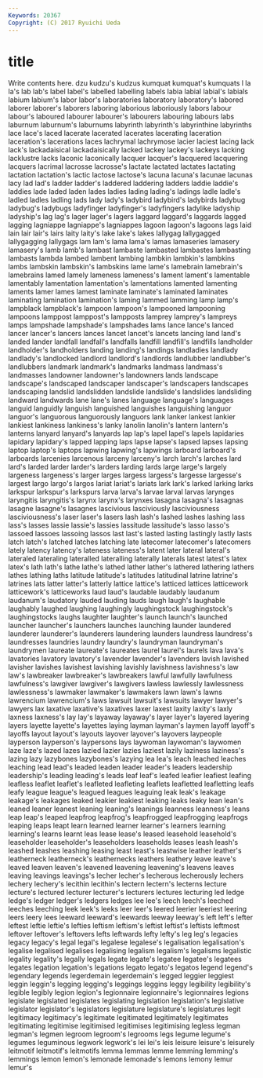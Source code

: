 ```yaml
---
Keywords: 20367 
Copyright: (C) 2017 Ryuichi Ueda
---
```


# title

Write contents here.
dzu kudzu's kudzus kumquat kumquat's kumquats l
la la's lab lab's label label's labelled labelling labels labia
labial labial's labials labium labium's labor labor's laboratories laboratory laboratory's
labored laborer laborer's laborers laboring laborious laboriously labors labour labour's
laboured labourer labourer's labourers labouring labours labs laburnum laburnum's laburnums
labyrinth labyrinth's labyrinthine labyrinths lace lace's laced lacerate lacerated lacerates
lacerating laceration laceration's lacerations laces lachrymal lachrymose lacier laciest lacing
lack lack's lackadaisical lackadaisically lacked lackey lackey's lackeys lacking lacklustre
lacks laconic laconically lacquer lacquer's lacquered lacquering lacquers lacrimal lacrosse
lacrosse's lactate lactated lactates lactating lactation lactation's lactic lactose lactose's
lacuna lacuna's lacunae lacunas lacy lad lad's ladder ladder's laddered
laddering ladders laddie laddie's laddies lade laded laden lades ladies
lading lading's ladings ladle ladle's ladled ladles ladling lads lady
lady's ladybird ladybird's ladybirds ladybug ladybug's ladybugs ladyfinger ladyfinger's ladyfingers
ladylike ladyship ladyship's lag lag's lager lager's lagers laggard laggard's
laggards lagged lagging lagniappe lagniappe's lagniappes lagoon lagoon's lagoons lags
laid lain lair lair's lairs laity laity's lake lake's lakes
lallygag lallygagged lallygagging lallygags lam lam's lama lama's lamas lamaseries
lamasery lamasery's lamb lamb's lambast lambaste lambasted lambastes lambasting lambasts
lambda lambed lambent lambing lambkin lambkin's lambkins lambs lambskin lambskin's
lambskins lame lame's lamebrain lamebrain's lamebrains lamed lamely lameness lameness's
lament lament's lamentable lamentably lamentation lamentation's lamentations lamented lamenting laments
lamer lames lamest laminate laminate's laminated laminates laminating lamination lamination's
laming lammed lamming lamp lamp's lampblack lampblack's lampoon lampoon's lampooned
lampooning lampoons lamppost lamppost's lampposts lamprey lamprey's lampreys lamps lampshade
lampshade's lampshades lams lance lance's lanced lancer lancer's lancers lances
lancet lancet's lancets lancing land land's landed lander landfall landfall's
landfalls landfill landfill's landfills landholder landholder's landholders landing landing's landings
landladies landlady landlady's landlocked landlord landlord's landlords landlubber landlubber's landlubbers
landmark landmark's landmarks landmass landmass's landmasses landowner landowner's landowners lands
landscape landscape's landscaped landscaper landscaper's landscapers landscapes landscaping landslid landslidden
landslide landslide's landslides landsliding landward landwards lane lane's lanes language
language's languages languid languidly languish languished languishes languishing languor languor's
languorous languorously languors lank lanker lankest lankier lankiest lankiness lankiness's
lanky lanolin lanolin's lantern lantern's lanterns lanyard lanyard's lanyards lap
lap's lapel lapel's lapels lapidaries lapidary lapidary's lapped lapping laps
lapse lapse's lapsed lapses lapsing laptop laptop's laptops lapwing lapwing's
lapwings larboard larboard's larboards larcenies larcenous larceny larceny's larch larch's
larches lard lard's larded larder larder's larders larding lards large
large's largely largeness largeness's larger larges largess largess's largesse largesse's
largest largo largo's largos lariat lariat's lariats lark lark's larked
larking larks larkspur larkspur's larkspurs larva larva's larvae larval larvas
larynges laryngitis laryngitis's larynx larynx's larynxes lasagna lasagna's lasagnas lasagne
lasagne's lasagnes lascivious lasciviously lasciviousness lasciviousness's laser laser's lasers lash
lash's lashed lashes lashing lass lass's lasses lassie lassie's lassies
lassitude lassitude's lasso lasso's lassoed lassoes lassoing lassos last last's
lasted lasting lastingly lastly lasts latch latch's latched latches latching
late latecomer latecomer's latecomers lately latency latency's lateness lateness's latent
later lateral lateral's lateraled lateraling lateralled lateralling laterally laterals latest
latest's latex latex's lath lath's lathe lathe's lathed lather lather's
lathered lathering lathers lathes lathing laths latitude latitude's latitudes latitudinal
latrine latrine's latrines lats latter latter's latterly lattice lattice's latticed
lattices latticework latticework's latticeworks laud laud's laudable laudably laudanum laudanum's
laudatory lauded lauding lauds laugh laugh's laughable laughably laughed laughing
laughingly laughingstock laughingstock's laughingstocks laughs laughter laughter's launch launch's launched
launcher launcher's launchers launches launching launder laundered launderer launderer's launderers
laundering launders laundress laundress's laundresses laundries laundry laundry's laundryman laundryman's
laundrymen laureate laureate's laureates laurel laurel's laurels lava lava's lavatories
lavatory lavatory's lavender lavender's lavenders lavish lavished lavisher lavishes lavishest
lavishing lavishly lavishness lavishness's law law's lawbreaker lawbreaker's lawbreakers lawful
lawfully lawfulness lawfulness's lawgiver lawgiver's lawgivers lawless lawlessly lawlessness lawlessness's
lawmaker lawmaker's lawmakers lawn lawn's lawns lawrencium lawrencium's laws lawsuit
lawsuit's lawsuits lawyer lawyer's lawyers lax laxative laxative's laxatives laxer
laxest laxity laxity's laxly laxness laxness's lay lay's layaway layaway's
layer layer's layered layering layers layette layette's layettes laying layman
layman's laymen layoff layoff's layoffs layout layout's layouts layover layover's
layovers laypeople layperson layperson's laypersons lays laywoman laywoman's laywomen laze
laze's lazed lazes lazied lazier lazies laziest lazily laziness laziness's
lazing lazy lazybones lazybones's lazying lea lea's leach leached leaches
leaching lead lead's leaded leaden leader leader's leaders leadership leadership's
leading leading's leads leaf leaf's leafed leafier leafiest leafing leafless
leaflet leaflet's leafleted leafleting leaflets leafletted leafletting leafs leafy league
league's leagued leagues leaguing leak leak's leakage leakage's leakages leaked
leakier leakiest leaking leaks leaky lean lean's leaned leaner leanest
leaning leaning's leanings leanness leanness's leans leap leap's leaped leapfrog
leapfrog's leapfrogged leapfrogging leapfrogs leaping leaps leapt learn learned learner
learner's learners learning learning's learns learnt leas lease lease's leased
leasehold leasehold's leaseholder leaseholder's leaseholders leaseholds leases leash leash's leashed
leashes leashing leasing least least's leastwise leather leather's leatherneck leatherneck's
leathernecks leathers leathery leave leave's leaved leaven leaven's leavened leavening
leavening's leavens leaves leaving leavings leavings's lecher lecher's lecherous lecherously
lechers lechery lechery's lecithin lecithin's lectern lectern's lecterns lecture lecture's
lectured lecturer lecturer's lecturers lectures lecturing led ledge ledge's ledger
ledger's ledgers ledges lee lee's leech leech's leeched leeches leeching
leek leek's leeks leer leer's leered leerier leeriest leering leers
leery lees leeward leeward's leewards leeway leeway's left left's lefter
leftest leftie leftie's lefties leftism leftism's leftist leftist's leftists leftmost
leftover leftover's leftovers lefts leftwards lefty lefty's leg leg's legacies
legacy legacy's legal legal's legalese legalese's legalisation legalisation's legalise legalised
legalises legalising legalism legalism's legalisms legalistic legality legality's legally legals
legate legate's legatee legatee's legatees legates legation legation's legations legato
legato's legatos legend legend's legendary legends legerdemain legerdemain's legged leggier
leggiest leggin leggin's legging legging's leggings leggins leggy legibility legibility's
legible legibly legion legion's legionnaire legionnaire's legionnaires legions legislate legislated
legislates legislating legislation legislation's legislative legislator legislator's legislators legislature legislature's
legislatures legit legitimacy legitimacy's legitimate legitimated legitimately legitimates legitimating legitimise
legitimised legitimises legitimising legless legman legman's legmen legroom legroom's legrooms
legs legume legume's legumes leguminous legwork legwork's lei lei's leis
leisure leisure's leisurely leitmotif leitmotif's leitmotifs lemma lemmas lemme lemming
lemming's lemmings lemon lemon's lemonade lemonade's lemons lemony lemur lemur's
